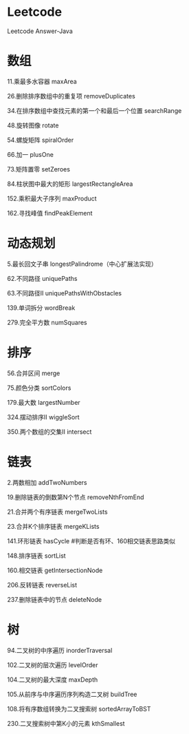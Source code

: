 # Leetcode
Leetcode Answer-Java

# 数组

11.乘最多水容器     maxArea

26.删除排序数组中的重复项     removeDuplicates

34.在排序数组中查找元素的第一个和最后一个位置   searchRange

48.旋转图像        rotate

54.螺旋矩阵  spiralOrder

66.加一    plusOne
 
73.矩阵置零   setZeroes

84.柱状图中最大的矩形   largestRectangleArea

152.乘积最大子序列      maxProduct

162.寻找峰值    findPeakElement

# 动态规划

5.最长回文子串      longestPalindrome（中心扩展法实现）

62.不同路径   uniquePaths

63.不同路径II     uniquePathsWithObstacles

139.单词拆分   wordBreak

279.完全平方数    numSquares

# 排序

56.合并区间  merge

75.颜色分类    sortColors
 
179.最大数    largestNumber

324.摆动排序II   wiggleSort

350.两个数组的交集II   intersect

# 链表

2.两数相加  addTwoNumbers

19.删除链表的倒数第N个节点  removeNthFromEnd

21.合并两个有序链表  mergeTwoLists

23.合并K个排序链表   mergeKLists

141.环形链表  hasCycle             #判断是否有环、160相交链表思路类似

148.排序链表  sortList

160.相交链表  getIntersectionNode

206.反转链表    reverseList

237.删除链表中的节点   deleteNode

# 树

94.二叉树的中序遍历   inorderTraversal

102.二叉树的层次遍历   levelOrder

104.二叉树的最大深度  maxDepth

105.从前序与中序遍历序列构造二叉树 buildTree

108.将有序数组转换为二叉搜索树 sortedArrayToBST

230.二叉搜索树中第K小的元素     kthSmallest
